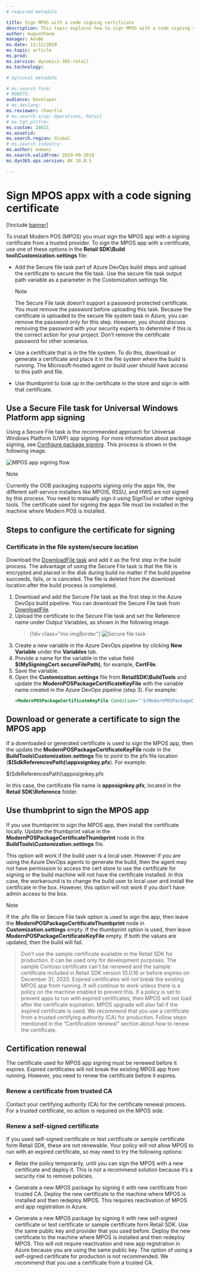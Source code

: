 ```yaml
---
# required metadata

title: Sign MPOS with a code signing certificate
description: This topic explains how to sign MPOS with a code signing certificate.
author: mugunthanm
manager: AnnBe
ms.date: 11/12/2020
ms.topic: article
ms.prod: 
ms.service: dynamics-365-retail
ms.technology: 

# optional metadata

# ms.search.form: 
# ROBOTS: 
audience: Developer
# ms.devlang: 
ms.reviewer: rhaertle
# ms.search.scop: Operations, Retail
# ms.tgt_pltfrm: 
ms.custom: 28021
ms.assetid: 
ms.search.region: Global
# ms.search.industry: 
ms.author: mumani
ms.search.validFrom: 2019-09-2019
ms.dyn365.ops.version: AX 10.0.5

---
```


# Sign MPOS appx with a code signing certificate

[!include [banner](../includes/banner.md)]

To install Modern POS (MPOS) you must sign the MPOS app with a signing certificate from a trusted provider. To sign the MPOS app with a certificate, use one of these options in the **Retail SDK\\Build tool\\Customization.settings** file:

- Add the Secure file task part of Azure DevOps build steps and upload the certificate to secure the file task. Use the secure file task output path variable as a parameter in the Customization.settings file.

    > [!NOTE] 
    > The Secure File task doesn’t support a password protected certificate. You must remove the password before uploading this task. Because the certificate is uploaded to the secure file system task in Azure, you can remove the password only for this step. However, you should discuss removing the password with your security experts to determine if this is the correct action for your project. Don’t remove the certificate password for other scenarios.
- Use a certificate that is in the file system. To do this, download or generate a certificate and place it in the file system where the build is running. The Microsoft-hosted agent or build user should have access to this path and file.
- Use thumbprint to look up in the certificate in the store and sign in with that certificate.

## Use a Secure File task for Universal Windows Platform app signing

Using a Secure File task is the recommended approach for Universal Windows Platform (UWP) app signing. For more information about package signing, see [Configure package signing](https://docs.microsoft.com/windows/uwp/packaging/auto-build-package-uwp-apps#configure-package-signing). This process is shown in the following image.

![MPOS app signing flow](media/POSSigningFlow.png)

> [!NOTE] 
> Currently the OOB packaging supports signing only the appx file, the different self-service installers like MPOIS, RSSU, and HWS are not signed by this process. You need to manually sign it using SignTool or other signing tools. The certificate used for signing the appx file must be installed in the machine where Modern POS is installed.

## Steps to configure the certificate for signing

### Certificate in the file system/secure location

Download the [DownloadFile task](https://docs.microsoft.com/visualstudio/msbuild/downloadfile-task?view=vs-2019) and add it as the first step in the build process. The advantage of using the Secure File task is that the file is encrypted and placed in the disk during build no matter if the build pipeline succeeds, fails, or is canceled. The file is deleted from the download location after the build process is completed.

1. Download and add the Secure File task as the first step in the Azure DevOps build pipeline. You can download the Secure File task from [DownloadFile](https://marketplace.visualstudio.com/items?itemName=automagically.DownloadFile).
2. Upload the certificate to the Secure File task and set the Reference name under Output Variables, as shown in the following image.
    > [!div class="mx-imgBorder"]
    > ![Secure file task](media/SecureFile.png)
3. Create a new variable in the Azure DevOps pipeline by clicking **New Variable** under the **Variables** tab.
4. Provide a name for the variable in the value field **$(MySigningCert.secureFilePath)**, for example, **CertFile**.
5. Save the variable.
6. Open the **Customization.settings** file from **RetailSDK\\BuildTools** and update the **ModernPOSPackageCertificateKeyFile** with the variable name created in the Azure DevOps pipeline (step 3). For example:
    ```Xml
    <ModernPOSPackageCertificateKeyFile Condition="'$(ModernPOSPackageCertificateKeyFile)' ==''">$(CertFile)</ModernPOSPackageCertificateKeyFile>
    ```

## Download or generate a certificate to sign the MPOS app

If a downloaded or generated certificate is used to sign the MPOS app, then the update the **ModernPOSPackageCertificateKeyFile** node in the **BuildTools\\Customization.settings** file to point to the pfx file location (**$(SdkReferencesPath)\\appxsignkey.pfx**). For example:

<ModernPOSPackageCertificateKeyFile Condition="'$(ModernPOSPackageCertificateKeyFile)' ==''">$(SdkReferencesPath)\\appxsignkey.pfx</ModernPOSPackageCertificateKeyFile>

In this case, the certificate file name is **appxsignkey.pfx**, located in the **Retail SDK\\Reference** folder.

## Use thumbprint to sign the MPOS app

If you use thumbprint to sign the MPOS app, then install the certificate locally. Update the thumbprint value in the **ModernPOSPackageCertificateThumbprint** node in the **BuildTools\\Customization.settings** file.

This option will work if the build user is a local user. However if you are using the Azure DevOps agents to generate the build, then the agent may not have permission to access the cert store to use the certificate for signing or the build machine will not have the certificate installed. In this case, the workaround is to change the build user to local user and install the certificate in the box. However, this option will not work if you don’t have admin access to the box.

> [!NOTE]
> If the .pfx file or Secure File task option is used to sign the app, then leave the **ModernPOSPackageCertificateThumbprint** node in **Customization.settings** empty. If the thumbprint option is used, then leave **ModernPOSPackageCertificateKeyFile** empty. If both the values are updated, then the build will fail.

> Don’t use the sample certificate available in the Retail SDK for production. It can be used only for development purposes. The sample Contoso certificate can't be renewed and the sample certificate included in Retail SDK version 10.0.16 or before expires on December 31, 2020. Expired certificates will not break the existing MPOS app from running. It will continue to work unless there is a policy on the machine enabled to prevent this. If a policy is set to prevent apps to run with expired certificates, then MPOS will not load after the certificate expiration. MPOS upgrade will also fail if the expired certificate is used. We recommend that you use a certificate from a trusted certifying authority (CA) for production. Follow steps mentioned in the “Certification renewal” section about how to renew the certificate.

## Certification renewal

The certificate used for MPOS app signing must be renewed before it expires. Expired certificates will not break the existing MPOS app from running. However, you need to renew the certificate before it expires.

### Renew a certificate from trusted CA

Contact your certifying authority (CA) for the certificate renewal process. For a trusted certificate, no action is required on the MPOS side.

### Renew a self-signed certificate

If you used self-signed certificate or test certificate or sample certificate form Retail SDK, these are not renewable. Your policy will not allow MPOS to run with an expired certificate, so may need to try the following options:

- Relax the policy temporarily, until you can sign the MPOS with a new certificate and deploy it. This is not a recommend solution because it’s a security risk to remove policies.

- Generate a new MPOS package by signing it with new certificate from trusted CA. Deploy the new certificate to the machine where MPOS is installed and then redeploy MPOS. This requires reactivation of MPOS and app registration in Azure.

- Generate a new MPOS package by signing it with new self-signed certificate or test certificate or sample certificate form Retail SDK. Use the same public key and provider that you used before. Deploy the new certificate to the machine where MPOS is installed and then redeploy MPOS. This will not require reactivation and new app registration in Azure because you are using the same public key. The option of using a self-signed certificate for production is not recommended. We recommend that you use a certificate from a trusted CA.
